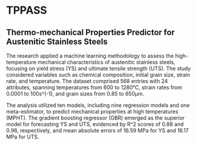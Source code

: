 # TPPASS
 
## Thermo-mechanical Properties Predictor for Austenitic Stainless Steels

The research applied a machine learning methodology to assess the high-temperature mechanical characteristics of austenitic stainless steels, focusing on yield stress (YS) and ultimate tensile strength (UTS). The study considered variables such as chemical composition, initial grain size, strain rate, and temperature. The dataset comprised 568 entries with 24 attributes, spanning temperatures from 600 to 1280℃, strain rates from 0.0001 to 100s^(-1), and grain sizes from 0.85 to 650μm.

The analysis utilized ten models, including nine regression models and one meta-estimator, to predict mechanical properties at high temperatures (MPHT). The gradient boosting regressor (GBR) emerged as the superior model for forecasting YS and UTS, evidenced by R^2 scores of 0.88 and 0.96, respectively, and mean absolute errors of 16.59 MPa for YS and 16.17 MPa for UTS.



